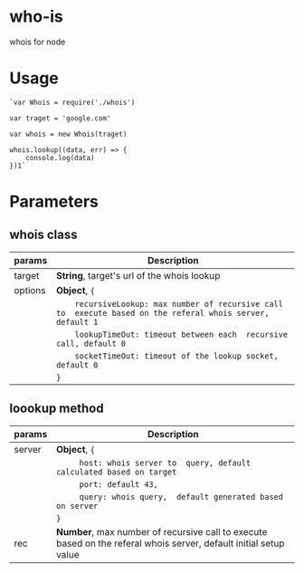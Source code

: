 # who-is
whois for node

# Usage
    `var Whois = require('./whois')

    var traget = 'google.com'

    var whois = new Whois(traget)

    whois.lookup((data, err) => {
        console.log(data)
    })1`

# Parameters

## whois class

| params | Description |
| ----------- | ----------- |
| target | **String**, target's url of the whois lookup |
| options | **Object**, `{`|
|         |`    recursiveLookup: max number of recursive call to  execute based on the referal whois server, default 1`|
|         |`    lookupTimeOut: timeout between each  recursive call, default 0`|
|         |`    socketTimeOut: timeout of the lookup socket, default 0`|
|         |`}` |

## loookup method

| params | Description |
| ----------- | ----------- |
| server | **Object**, `{`|
|        |`     host: whois server to  query, default calculated based on target`|
|        |`     port: default 43,`|
|        |`     query: whois query,  default generated based on server`|
|        |`}` |
| rec | **Number**, max number of recursive call to  execute based on the referal whois server, default initial setup value |